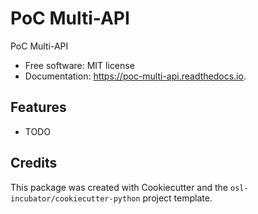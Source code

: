 # PoC Multi-API

PoC Multi-API


* Free software: MIT license
* Documentation: https://poc-multi-api.readthedocs.io.


## Features

* TODO

## Credits

This package was created with Cookiecutter and the `osl-incubator/cookiecutter-python` project template.
